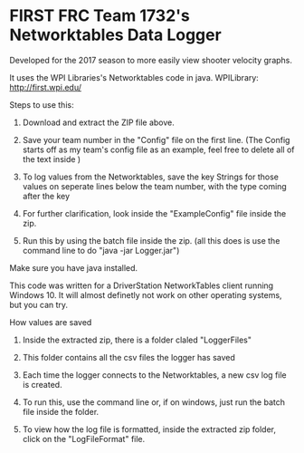 # FIRST FRC Team 1732's Networktables Data Logger

Developed for the 2017 season to more easily view shooter velocity graphs.

It uses the WPI Libraries's Networktables code in java.
WPILibrary: http://first.wpi.edu/

Steps to use this:

1. Download and extract the ZIP file above.

2. Save your team number in the "Config" file on the first line. (The Config starts off as my team's config file as an example, feel free to delete all of the text inside  )

3. To log values from the Networktables, save the key Strings for those values on seperate lines below the team number, with the type coming after the key

4. For further clarification, look inside the "ExampleConfig" file inside the zip.

5. Run this by using the batch file inside the zip. (all this does is use the command line to do "java -jar Logger.jar")

Make sure you have java installed.

This code was written for a DriverStation NetworkTables client running Windows 10. It will almost definetly not work on other operating systems, but you can try.

How values are saved

1. Inside the extracted zip, there is a folder claled "LoggerFiles"

2. This folder contains all the csv files the logger has saved

3. Each time the logger connects to the Networktables, a new csv log file is created.

4. To run this, use the command line or, if on windows, just run the batch file inside the folder.

5. To view how the log file is formatted, inside the extracted zip folder, click on the "LogFileFormat" file.
